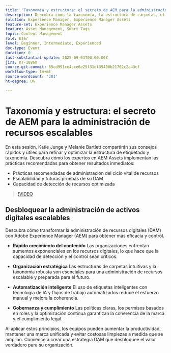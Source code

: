 ```yaml
---
title: 'Taxonomía y estructura: el secreto de AEM para la administración de recursos escalables'
description: Descubra cómo la taxonomía, la estructura de carpetas, el control y las etiquetas inteligentes de AEM desbloquean la administración eficiente de recursos digitales, aumentan la capacidad de detección y garantizan el control de la marca.
solution: Experience Manager, Experience Manager Assets
feature-set: Experience Manager Assets
feature: Asset Management, Smart Tags
topic: Content Management
role: User
level: Beginner, Intermediate, Experienced
doc-type: Event
duration: 0
last-substantial-update: 2025-09-03T00:00:00Z
jira: KT-18860
source-git-commit: 85cd991ce4cce6e25f31df39400b21702c2a43cf
workflow-type: tm+mt
source-wordcount: '201'
ht-degree: 0%

---
```



# Taxonomía y estructura: el secreto de AEM para la administración de recursos escalables

En esta sesión, Katie Junge y Melanie Bartlett compartirán sus consejos rápidos y útiles para refinar y optimizar la estructura de etiquetado y taxonomía. Descubra cómo los expertos en AEM Assets implementan las prácticas recomendadas para obtener resultados inmediatos:

* Prácticas recomendadas de administración del ciclo vital de recursos
* Escalabilidad y futuras pruebas de su DAM
* Capacidad de detección de recursos optimizada

>[!VIDEO](https://video.tv.adobe.com/v/3471385/?learn=on&enablevpops)

## Desbloquear la administración de activos digitales escalables

Descubra cómo transformar la administración de recursos digitales (DAM) con Adobe Experience Manager (AEM) para obtener más eficacia y control.

* **Rápido crecimiento del contenido** Las organizaciones enfrentan aumentos exponenciales en los recursos digitales, lo que hace que la capacidad de detección y el control sean críticos.

* **Organización estratégica** Las estructuras de carpetas intuitivas y la taxonomía robusta son esenciales para una administración de recursos escalable y preparada para el futuro.

* **Automatización inteligente** El uso de etiquetas inteligentes con tecnología de IA y flujos de trabajo automatizados reduce el esfuerzo manual y mejora la coherencia.

* **Gobernanza y cumplimiento** Las políticas claras, los permisos basados en roles y la optimización continua garantizan la coherencia de la marca y el cumplimiento legal.

Al aplicar estos principios, los equipos pueden aumentar la productividad, mantener una marca unificada y evitar costosas limpiezas a medida que se amplían. Comience a crear una estrategia DAM que desbloquee el valor verdadero para su organización.